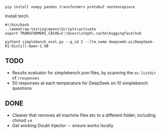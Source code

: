 ```
pip install numpy pandas transformers protobuf sentencepiece
```

Install torch.


```
#!/bin/bash
..\memotrap-testing\myenv\Scripts\activate
export TRANSFORMERS_CACHE=C:\Users\steph\.cache\huggingface\hub

python3 simplebench_eval.py --q_id 2 --llm_name deepseek-ai/DeepSeek-R1-Distill-Qwen-1.5B
```


## TODO
- Results evaluator for simplebench json files, by scanning the `os.listdir` of `/responses`
- 50 responses at each temperature for DeepSeek on 10 simplebench questions

## DONE
- Cleaner that removes all machine files etc to a different folder, including chmod +x
- Get working Doubt Injector -- ensure works locally
